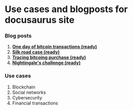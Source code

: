 # Use cases and blogposts for docusaurus site

### Blog posts

1. [**One day of bitcoin transactions (ready)**](blog.one_day_transaction_case.md)
2. [**Silk road case (ready)**](blog.silk_road.md)
3. [**Tracing bitcoing purchase (ready)**](blog.hydra.md)
4. [**Nightingale's challenge (ready)**](blog.nightingale.md)

### Use cases

1. Blockchain
2. Social networks
3. Cybersecurity
4. Financial transactions
